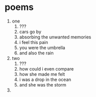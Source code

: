 # poems

1. one
   1. ???
   2. cars go by
   3. absorbing the unwanted memories
   4. i feel this pain
   5. you were the umbrella
   6. and also the rain
2. two
   1. ???
   2. how could i even compare
   3. how she made me felt
   4. i was a drop in the ocean
   5. and she was the storm
3. 
